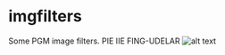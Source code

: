 # imgfilters
Some PGM image filters. PIE IIE FING-UDELAR
![alt text](https://github.com/fcarraustewart/imgfilters/examples/master/wilson.jpg?raw=true)
